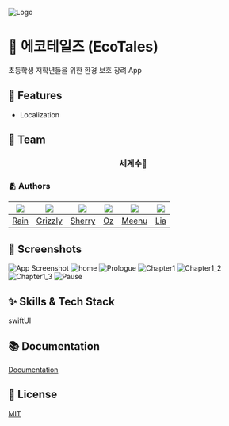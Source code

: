 ![Logo](https://dummyimage.com/1000x300/000/fff.png)

# 📱 에코테일즈 (EcoTales)

초등학생 저학년들을 위한 환경 보호 장려 App

## 📌 Features

- Localization

## 👥 Team

<div align="center">

### 세계수🌲

</div>

### 🫂 Authors

|<img src="https://github.com/eunbkang.png">|<img src="https://github.com/Lim-YongKwan.png">|<img src="https://github.com/yeahaluu.png">|<img src="https://github.com/glitterer.png">|<img src="https://github.com/taek0622.png">|<img src="https://github.com/Lia316.png">|
|:-:|:-:|:-:|:-:|:-:|:-:|
|[Rain](https://github.com/eunbkang)|[Grizzly](https://github.com/Lim-YongKwan)|[Sherry](https://github.com/yeahaluu)|[Oz](https://github.com/glitterer)|[Meenu](https://github.com/taek0622)|[Lia](https://github.com/Lia316)|


## 🌃 Screenshots

![App Screenshot](https://dummyimage.com/250x500/000/fff.png)
![home](https://user-images.githubusercontent.com/96565110/192721947-46edb811-08c3-48ca-8353-8d48cde68bcd.PNG)
![Prologue](https://user-images.githubusercontent.com/96565110/192722065-ab838bc3-d055-4d6f-b3bc-3d5354cf6810.PNG)
![Chapter1](https://user-images.githubusercontent.com/96565110/192722112-879bd414-44ac-4aca-a0db-facb2c9e2b41.PNG)
![Chapter1_2](https://user-images.githubusercontent.com/96565110/192722179-441eb2fe-82a0-462b-a89f-9afff54e436a.PNG)
![Chapter1_3](https://user-images.githubusercontent.com/96565110/192722252-3e2a8a62-2ff1-44f8-9d51-996af1005145.PNG)
![Pause](https://user-images.githubusercontent.com/96565110/192722293-c8a39e32-917b-4c14-b088-1bd7307a410c.PNG)




## ✨ Skills & Tech Stack
swiftUI

## 📚 Documentation

[Documentation](https://linktodocumentation)


## :lock_with_ink_pen: License

[MIT](https://choosealicense.com/licenses/mit/)
